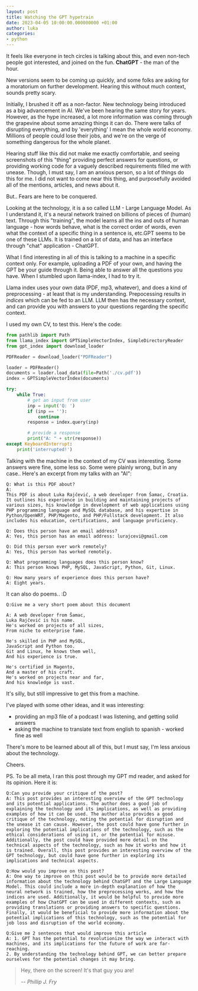 ```yaml
---
layout: post
title: Watching the GPT hypetrain
date: 2023-04-05 10:00:00.000000000 +01:00
author: luka
categories:
- python
---
```


It feels like everyone in tech circles is talking about this, and even non-tech people got interested, and joined on the fun. __ChatGPT__ - the man of the hour.

New versions seem to be coming up quickly, and some folks are asking for a moratorium on further development. Hearing this without much context, sounds pretty scary.

Initially, I brushed it off as a non-factor. New technology being introduced as a big advancement in AI. We've been hearing the same story for years. However, as the hype increased, a lot more information was coming through the grapevine about some amazing things it can do. There were talks of disrupting everything, and by 'everything' I mean the whole world economy. Millions of people could lose their jobs, and we're on the verge of something dangerous for the whole planet.

Hearing stuff like this did not make me exactly comfortable, and seeing screenshots of this "thing" providing perfect answers for questions, or providing working code for a vaguely described requirements filled me with unease. Though, I must say, I am an anxious person, so a lot of things do this for me. I did not want to come near this thing, and purposefully avoided all of the mentions, articles, and news about it.

But.. Fears are here to be conquered.

Looking at the technology, it is a so called LLM - Large Language Model. As I understand it, it's a neural network trained on billions of pieces of (human) text. Through this "training", the model learns all the ins and outs of human language - how words behave, what is the correct order of words, even what the context of a specific thing in a sentence is, etc.GPT seems to be one of these LLMs. It is trained on a lot of data, and has an interface through "chat" application - ChatGPT. 

What I find interesting in all of this is talking to a machine in a specific context only. For example, uploading a PDF of your own, and having the GPT be your guide through it. Being able to answer all the questions you have. When I stumbled upon llama-index, I had to try it.

Llama index uses your own data (PDF, mp3, whatever), and does a kind of preprocessing - at least that is my understanding. Prepocessing results in *indices* which can be fed to an LLM. LLM then has the necessary context, and can provide you with answers to your questions regarding the specific context.

I used my own CV, to test this. Here's the code:

```python
from pathlib import Path
from llama_index import GPTSimpleVectorIndex, SimpleDirectoryReader
from gpt_index import download_loader

PDFReader = download_loader("PDFReader")

loader = PDFReader()
documents = loader.load_data(file=Path('./cv.pdf'))
index = GPTSimpleVectorIndex(documents)

try:
	while True:
		# get an input from user
		inp = input('Q: ')
		if (inp == ''):
			continue
		response = index.query(inp)

		# provide a response
		print("A: " + str(response))
except KeyboardInterrupt:
	print('interrupted!')
```


Talking with the machine in the context of my CV was interesting. Some answers were fine, some less so. Some were plainly wrong, but in any case.. Here's an excerpt from my talks with an "AI":

```text
Q: What is this PDF about?
A: 
This PDF is about Luka Rajčević, a web developer from Šamac, Croatia. It outlines his experience in building and maintaining projects of various sizes, his knowledge in development of web applications using PHP programming language and MySQL database, and his expertise in Python/OpenWRT, PHP/Magento, and PHP/Fullstack development. It also includes his education, certifications, and language proficiency.

Q: Does this person have an email address?
A: Yes, this person has an email address: lurajcevi@gmail.com

Q: Did this person ever work remotely?
A: Yes, this person has worked remotely.

Q: What programming languages does this person know?
A: This person knows PHP, MySQL, JavaScript, Python, Git, Linux.

Q: How many years of experience does this person have?
A: Eight years.

```

It can also do poems.. :D

```text
Q:Give me a very short poem about this document                  

A: A web developer from Šamac,
Luka Rajčević is his name.
He's worked on projects of all sizes,
From niche to enterprise fame.

He's skilled in PHP and MySQL,
JavaScript and Python too.
Git and Linux, he knows them well,
And his experience is true.

He's certified in Magento,
And a master of his craft.
He's worked on projects near and far,
And his knowledge is vast.
```

It's silly, but still impressive to get this from a machine.

I've played with some other ideas, and it was interesting:
- providing an mp3 file of a podcast I was listening, and getting solid answers
- asking the machine to translate text from english to spanish - worked fine as well

There's more to be learned about all of this, but I must say, I'm less anxious about the technology.

Cheers.

PS. To be all meta, I ran this post through my GPT md reader, and asked for its opinion. Here it is:

```text
Q:Can you provide your critique of the post?
A: This post provides an interesting overview of the GPT technology and its potential applications. The author does a good job of explaining the technology and its implications, as well as providing examples of how it can be used. The author also provides a good critique of the technology, noting the potential for disruption and the unease it can cause. However, the post could have gone further in exploring the potential implications of the technology, such as the ethical considerations of using it, or the potential for misuse. Additionally, the post could have provided more detail on the technical aspects of the technology, such as how it works and how it is trained. Overall, this post provides an interesting overview of the GPT technology, but could have gone further in exploring its implications and technical aspects.

Q:How would you improve on this post?
A: One way to improve on this post would be to provide more detailed information about the technology behind ChatGPT and the Large Language Model. This could include a more in-depth explanation of how the neural network is trained, how the preprocessing works, and how the indices are used. Additionally, it would be helpful to provide more examples of how ChatGPT can be used in different contexts, such as providing translations or providing answers to specific questions. Finally, it would be beneficial to provide more information about the potential implications of this technology, such as the potential for job loss and disruption of the world economy.

Q:Give me 2 sentences that would improve this article
A: 1. GPT has the potential to revolutionize the way we interact with machines, and its implications for the future of work are far-reaching. 
2. By understanding the technology behind GPT, we can better prepare ourselves for the potential changes it may bring.

```

> Hey, there on the screen! It's that guy you are!
>
> -- <cite>Phillip J. Fry</cite>